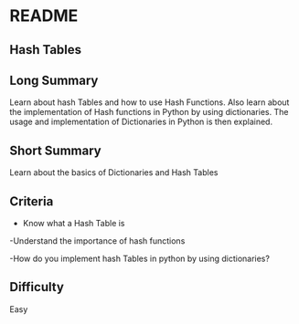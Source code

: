 # README

## Hash Tables

## Long Summary

Learn about hash Tables and how to use Hash Functions. Also learn about the implementation of Hash functions in Python by using dictionaries. The usage and implementation of Dictionaries in Python is then explained.

## Short Summary

Learn about the basics of Dictionaries and Hash Tables

## Criteria

* Know what a Hash Table is

-Understand the importance of hash functions

-How do you implement hash Tables in python by using dictionaries?

## Difficulty

Easy

